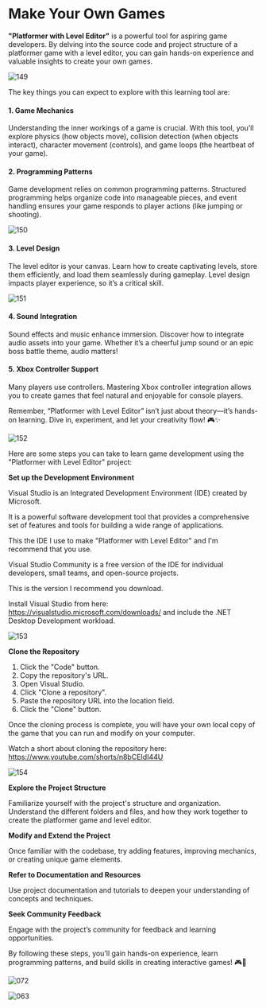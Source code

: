 # Make Your Own Games



**"Platformer with Level Editor"** is a powerful tool for aspiring game developers. By delving into the source code and project structure of a platformer game with a level editor, you can gain hands-on experience and valuable insights to create your own games.


![149](https://github.com/JoeLumbley/Platformer-with-Level-Editor/assets/77564255/0317ae8d-5a44-4c5d-8222-fd28b6a19130)


The key things you can expect to explore with this learning tool are:

#### 1. Game Mechanics
Understanding the inner workings of a game is crucial. With this tool, you’ll explore physics (how objects move), collision detection (when objects interact), character movement (controls), and game loops (the heartbeat of your game).

#### 2. Programming Patterns
Game development relies on common programming patterns. Structured programming helps organize code into manageable pieces, and event handling ensures your game responds to player actions (like jumping or shooting).


![150](https://github.com/JoeLumbley/Platformer-with-Level-Editor/assets/77564255/fa5f58d0-4c7d-4767-8464-0a552771b2b8)


#### 3. Level Design
The level editor is your canvas. Learn how to create captivating levels, store them efficiently, and load them seamlessly during gameplay. Level design impacts player experience, so it’s a critical skill.


![151](https://github.com/JoeLumbley/Platformer-with-Level-Editor/assets/77564255/4123e099-7678-4bdc-b418-a1c646ea01ad)




#### 4. Sound Integration
Sound effects and music enhance immersion. Discover how to integrate audio assets into your game.
Whether it’s a cheerful jump sound or an epic boss battle theme, audio matters!

#### 5. Xbox Controller Support
Many players use controllers. Mastering Xbox controller integration allows you to create games that feel natural and enjoyable for console players.


Remember, “Platformer with Level Editor” isn’t just about theory—it’s hands-on learning. Dive in, experiment, and let your creativity flow! 🎮✨






![152](https://github.com/JoeLumbley/Platformer-with-Level-Editor/assets/77564255/a2c5b26f-9b93-4a48-a898-5c7df788ed37)








Here are some steps you can take to learn game development using the "Platformer with Level Editor" project:


**Set up the Development Environment**


Visual Studio is an Integrated Development Environment (IDE) created by Microsoft. 

It is a powerful software development tool that provides a comprehensive set of features and tools for building a wide range of applications.

This the IDE I use to make "Platformer with Level Editor" and I'm recommend that you use.

Visual Studio Community is a free version of the IDE for individual developers, small teams, and open-source projects.

This is the version I recommend you download.

Install Visual Studio from here:  https://visualstudio.microsoft.com/downloads/ and include the .NET Desktop Development workload.

![153](https://github.com/JoeLumbley/Platformer-with-Level-Editor/assets/77564255/22a61c77-908f-4e04-9266-93f3d34ec376)


**Clone the Repository** 

1. Click the "Code" button.
2. Copy the repository's URL.
3. Open Visual Studio.
4. Click "Clone a repository".
5. Paste the repository URL into the location field.
6. Click the "Clone" button.

Once the cloning process is complete, you will have your own local copy of the game that you can run and modify on your computer.


Watch a short about cloning the repository here: https://www.youtube.com/shorts/n8bCEIdI44U

![154](https://github.com/JoeLumbley/Platformer-with-Level-Editor/assets/77564255/a937ec81-c192-4dff-b4b0-badd87c07f87)


**Explore the Project Structure**

Familiarize yourself with the project's structure and organization. Understand the different folders and files, and how they work together to create the platformer game and level editor.


**Modify and Extend the Project**

Once familiar with the codebase, try adding features, improving mechanics, or creating unique game elements.

**Refer to Documentation and Resources**

Use project documentation and tutorials to deepen your understanding of concepts and techniques.

**Seek Community Feedback**

Engage with the project’s community for feedback and learning opportunities.

By following these steps, you’ll gain hands-on experience, learn programming patterns, and build skills in creating interactive games! 🎮🚀


![072](https://github.com/JoeLumbley/Platformer-with-Level-Editor/assets/77564255/c4ae4c4c-7641-4a9f-96d5-c19805fdcc01)






![063](https://github.com/JoeLumbley/Platformer-with-Level-Editor/assets/77564255/c55ed39f-9a4e-43d6-84a0-f5c364f224d9)



































